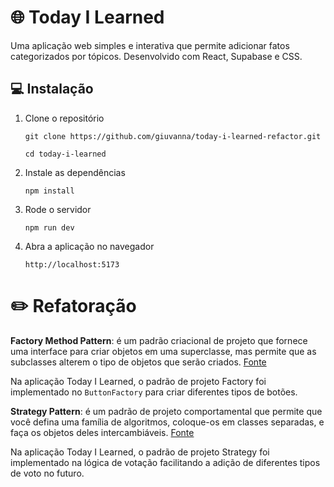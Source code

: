 # 🌐 Today I Learned 

Uma aplicação web simples e interativa que permite adicionar fatos categorizados por tópicos. Desenvolvido com React, Supabase e CSS.

## 💻 Instalação
1. Clone o repositório
   
   `git clone https://github.com/giuvanna/today-i-learned-refactor.git`

   `cd today-i-learned`

2. Instale as dependências

   `npm install`

4. Rode o servidor
   
   `npm run dev`

6. Abra a aplicação no navegador
   
    `http://localhost:5173`

# ✏️ Refatoração 
**Factory Method Pattern**: é um padrão criacional de projeto que fornece uma interface para criar objetos em uma superclasse, mas permite que as subclasses alterem o tipo de objetos que serão criados. [Fonte](https://refactoring.guru/design-patterns/factory-method)

Na aplicação Today I Learned, o padrão de projeto Factory foi implementado no `ButtonFactory` para criar diferentes tipos de botões.

**Strategy Pattern**: é um padrão de projeto comportamental que permite que você defina uma família de algoritmos, coloque-os em classes separadas, e faça os objetos deles intercambiáveis. [Fonte](https://refactoring.guru/pt-br/design-patterns/strategy)

Na aplicação Today I Learned, o padrão de projeto Strategy foi implementado na lógica de votação facilitando a adição de diferentes tipos de voto no futuro.
